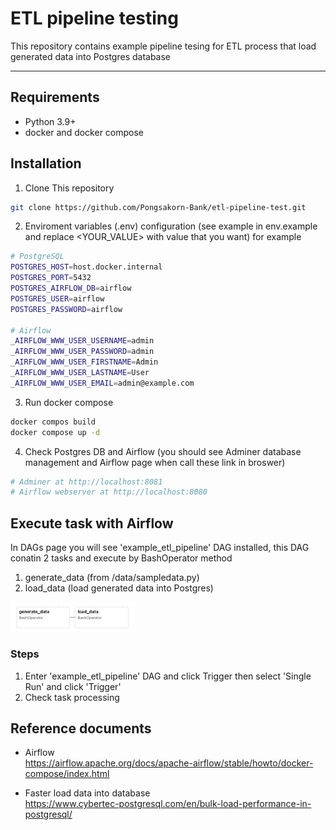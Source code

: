 # ETL pipeline testing

This repository contains example pipeline tesing for ETL process that load generated data into Postgres database

---

## Requirements
- Python 3.9+
- docker and docker compose

##  Installation
1. Clone This repository
``` bash
git clone https://github.com/Pongsakorn-Bank/etl-pipeline-test.git
```
2. Enviroment variables (.env) configuration (see example in env.example and replace <YOUR_VALUE> with value that you want) for example
``` bash
# PostgreSQL
POSTGRES_HOST=host.docker.internal
POSTGRES_PORT=5432
POSTGRES_AIRFLOW_DB=airflow
POSTGRES_USER=airflow
POSTGRES_PASSWORD=airflow

# Airflow
_AIRFLOW_WWW_USER_USERNAME=admin
_AIRFLOW_WWW_USER_PASSWORD=admin
_AIRFLOW_WWW_USER_FIRSTNAME=Admin
_AIRFLOW_WWW_USER_LASTNAME=User
_AIRFLOW_WWW_USER_EMAIL=admin@example.com
```

3. Run docker compose
``` bash
docker compos build
docker compose up -d
```

4. Check Postgres DB and Airflow (you should see Adminer database management and Airflow page when call these link in broswer)
``` bash
# Adminer at http://localhost:8081
# Airflow webserver at http://localhost:8080
```

## Execute task with Airflow

In DAGs page you will see 'example_etl_pipeline' DAG installed, this DAG conatin 2 tasks and execute by BashOperator method
1. generate_data (from /data/sampledata.py)
2. load_data (load generated data into Postgres)

<td align="center" style="vertical-align: middle; padding: 10px; border: none; width: 250px;">
  <img src="assets/example_etl_pipeline_dag.png" alt="DAG" width="200" style="margin: 0; padding: 0; display: block;"/>
</td>

### Steps
1. Enter 'example_etl_pipeline' DAG and click Trigger then select 'Single Run' and click 'Trigger'
2. Check task processing

## Reference documents
- Airflow <br>
https://airflow.apache.org/docs/apache-airflow/stable/howto/docker-compose/index.html

- Faster load data into database <br>
https://www.cybertec-postgresql.com/en/bulk-load-performance-in-postgresql/